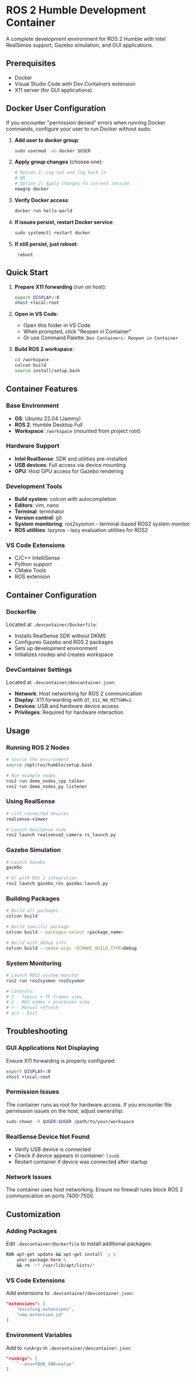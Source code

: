 # ROS 2 Humble Development Container

A complete development environment for ROS 2 Humble with Intel RealSense support, Gazebo simulation, and GUI applications.

## Prerequisites

- Docker
- Visual Studio Code with Dev Containers extension
- X11 server (for GUI applications)

## Docker User Configuration

If you encounter "permission denied" errors when running Docker commands, configure your user to run Docker without sudo:

1. **Add user to docker group**:
   ```bash
   sudo usermod -aG docker $USER
   ```

2. **Apply group changes** (choose one):
   ```bash
   # Option 1: Log out and log back in
   # OR
   # Option 2: Apply changes to current session
   newgrp docker
   ```

3. **Verify Docker access**:
   ```bash
   docker run hello-world
   ```

4. **If issues persist, restart Docker service**:
   ```bash
   sudo systemctl restart docker
   ```

5. **If still persist, just reboot**:
   ```
    reboot
   ```

## Quick Start

1. **Prepare X11 forwarding** (run on host):
   ```bash
   export DISPLAY=:0
   xhost +local:root
   ```

2. **Open in VS Code**:
   - Open this folder in VS Code
   - When prompted, click "Reopen in Container"
   - Or use Command Palette: `Dev Containers: Reopen in Container`

3. **Build ROS 2 workspace**:
   ```bash
   cd /workspace
   colcon build
   source install/setup.bash
   ```

## Container Features

### Base Environment
- **OS**: Ubuntu 22.04 (Jammy)
- **ROS 2**: Humble Desktop Full
- **Workspace**: `/workspace` (mounted from project root)

### Hardware Support
- **Intel RealSense**: SDK and utilities pre-installed
- **USB devices**: Full access via device mounting
- **GPU**: Host GPU access for Gazebo rendering

### Development Tools
- **Build system**: colcon with autocompletion
- **Editors**: vim, nano
- **Terminal**: terminator
- **Version control**: git
- **System monitoring**: ros2sysmon - terminal-based ROS2 system monitor
- **ROS utilities**: lazyros - lazy evaluation utilities for ROS2

### VS Code Extensions
- C/C++ IntelliSense
- Python support
- CMake Tools
- ROS extension

## Container Configuration

### Dockerfile
Located at `.devcontainer/Dockerfile`:
- Installs RealSense SDK without DKMS
- Configures Gazebo and ROS 2 packages
- Sets up development environment
- Initializes rosdep and creates workspace

### DevContainer Settings
Located at `.devcontainer/devcontainer.json`:
- **Network**: Host networking for ROS 2 communication
- **Display**: X11 forwarding with `QT_X11_NO_MITSHM=1`
- **Devices**: USB and hardware device access
- **Privileges**: Required for hardware interaction

## Usage

### Running ROS 2 Nodes
```bash
# Source the environment
source /opt/ros/humble/setup.bash

# Run example nodes
ros2 run demo_nodes_cpp talker
ros2 run demo_nodes_py listener
```

### Using RealSense
```bash
# List connected devices
realsense-viewer

# Launch RealSense node
ros2 launch realsense2_camera rs_launch.py
```

### Gazebo Simulation
```bash
# Launch Gazebo
gazebo

# Or with ROS 2 integration
ros2 launch gazebo_ros gazebo.launch.py
```

### Building Packages
```bash
# Build all packages
colcon build

# Build specific package
colcon build --packages-select <package_name>

# Build with debug info
colcon build --cmake-args -DCMAKE_BUILD_TYPE=Debug
```

### System Monitoring
```bash
# Launch ROS2 system monitor
ros2 run ros2sysmon ros2sysmon

# Controls:
# 1 - Topics + TF frames view
# 2 - ROS nodes + processes view
# r - Manual refresh
# q/x - Exit
```

## Troubleshooting

### GUI Applications Not Displaying
Ensure X11 forwarding is properly configured:
```bash
export DISPLAY=:0
xhost +local:root
```

### Permission Issues
The container runs as root for hardware access. If you encounter file permission issues on the host, adjust ownership:
```bash
sudo chown -R $USER:$USER /path/to/your/workspace
```

### RealSense Device Not Found
- Verify USB device is connected
- Check if device appears in container: `lsusb`
- Restart container if device was connected after startup

### Network Issues
The container uses host networking. Ensure no firewall rules block ROS 2 communication on ports 7400-7500.

## Customization

### Adding Packages
Edit `.devcontainer/Dockerfile` to install additional packages:
```dockerfile
RUN apt-get update && apt-get install -y \
    your-package-here \
    && rm -rf /var/lib/apt/lists/*
```

### VS Code Extensions
Add extensions to `.devcontainer/devcontainer.json`:
```json
"extensions": [
    "existing.extensions",
    "new.extension.id"
]
```

### Environment Variables
Add to `runArgs` in `.devcontainer/devcontainer.json`:
```json
"runArgs": [
    "--env=YOUR_VAR=value"
]
```

